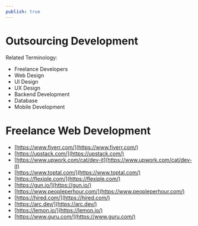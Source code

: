```yaml
---
publish: true
---
```

# Outsourcing Development

Related Terminology:

- Freelance Developers
- Web Design
- UI Design
- UX Design
- Backend Development
- Database
- Mobile Development

# Freelance Web Development

- [https://www.fiverr.com/](https://www.fiverr.com/)
- [https://upstack.com/](https://upstack.com/)
- [https://www.upwork.com/cat/dev-it](https://www.upwork.com/cat/dev-it)
- [https://www.toptal.com/](https://www.toptal.com/)
- [https://flexiple.com/](https://flexiple.com/)
- [https://gun.io/](https://gun.io/)
- [https://www.peopleperhour.com/](https://www.peopleperhour.com/)
- [https://hired.com/](https://hired.com/)
- [https://arc.dev/](https://arc.dev/)
- [https://lemon.io/](https://lemon.io/)
- [https://www.guru.com/](https://www.guru.com/)
